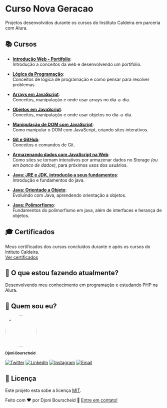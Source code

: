 # Curso Nova Geracao

Projetos desenvolvidos durante os cursos do Instituto Caldeira em parceria com Alura.

## 📚 Cursos

- **[Introdução Web - Portifolio](https://cursosng.vercel.app/01-Portfolio/index.html)**:  
  Introdução a conceitos da web e desenvolvendo um portifolio.

- **[Lógica da Programação](https://github.com/djonibourscheid/curso-nova-geracao/tree/main/02-Logica)**:  
  Conceitos de lógica de programação e como pensar para resolver problemas.

- **[Arrays em JavaScript](https://github.com/djonibourscheid/curso-nova-geracao/tree/main/03-Arrays#javascript-arrays)**:  
  Conceitos, manipulação e onde usar arrays no dia-a-dia.

- **[Objetos em JavaScript](https://github.com/djonibourscheid/curso-nova-geracao/tree/main/04-Objetos#javascript-objetos)**:  
  Conceitos, manipulação e onde usar objetos no dia-a-dia.

- **[Manipulação de DOM com JavaScript](https://cursosng.vercel.app/05-Manipulando-DOM/index.html)**:  
  Como manipular o DOM com JavaScript, criando sites interativos.

- **[Git e GitHub](https://github.com/djonibourscheid/curso-nova-geracao/tree/main/06-Git-Github#git-e-github)**:  
  Conceitos e comandos de Git.

- **[Armazenando dados com JavaScript na Web](https://cursosng.vercel.app/07-Armazenar-dados/index.html)**:  
  Como sites se tornam interativos por armazenar dados no Storage *(ou em banco de dados)*, para próximos usos dos usuários.

- **[Java: JRE e JDK, introdução a seus fundamentos](https://github.com/djonibourscheid/curso-nova-geracao/tree/main/08-Java-JRE-JDK#introdu%C3%A7%C3%A3o-%C3%A0-java)**:  
  Introdução e fundamentos do java.

- **[Java: Orientado a Objeto](https://github.com/djonibourscheid/curso-nova-geracao/tree/main/09-Java-OO#java-oo-entendendo-a-orienta%C3%A7%C3%A3o-de-objetos)**:  
  Evoluindo com Java, aprendendo orientação a objetos.

- **[Java: Polimorfismo](https://github.com/djonibourscheid/curso-nova-geracao/tree/main/10-Java-polimorfismo#java-polimorfismo)**:  
  Fundamentos do polimorfismo em java, além de interfaces e herança de objetos.

## 🎓 Certificados

Meus certificados dos cursos concluidos durante e após os cursos do Intituto Caldeira.  
[Ver certificados](https://cursos.alura.com.br/user/djonibourscheid/fullCertificate/9e98379a885a880b2261f61886ddbf46)

## 👀 O que estou fazendo atualmente?

Desenvolvendo meu conhecimento em programação e estudando PHP na Alura.

## 👋 Quem sou eu?

<a href="https://github.com/djonibourscheid">
  <img style="border-radius: 50%" src="https://avatars.githubusercontent.com/u/62856037?v=4" width="100px">

  <sub><b>Djoni Bourscheid</b></sub>
</a>

[![Twitter](https://img.shields.io/badge/Twitter-informational?style=for-the-badge&logo=twitter&logoColor=white)](https://twitter.com/djonibourscheid)
[![LinkedIn](https://img.shields.io/badge/Linkedin-0A66C2?style=for-the-badge&logo=linkedin&logoColor=white)](https://www.linkedin.com/in/djonibourscheid/)
[![Instagram](https://img.shields.io/badge/Instagram-E4405F?style=for-the-badge&logo=instagram&logoColor=white)](https://www.instagram.com/djonibourscheid/)
[![Email](https://img.shields.io/badge/Gmail-D14836?style=for-the-badge&logo=gmail&logoColor=white)](mailto:djonibourscheid@gmail.com)

## 📝 Licença

Este projeto esta sobe a licença [MIT](./LICENSE).

Feito com ❤️ por Djoni Bourscheid 👋 [Entre em contato!](https://www.linkedin.com/in/djonibourscheid/)
